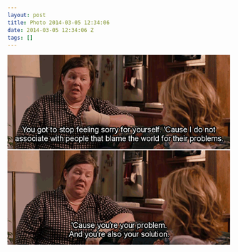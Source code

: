 ```yaml
---
layout: post
title: Photo 2014-03-05 12:34:06
date: 2014-03-05 12:34:06 Z
tags: []
---
```

![](/media/2014/03/78642969074_0.gif)
![](/media/2014/03/78642969074_1.gif)
